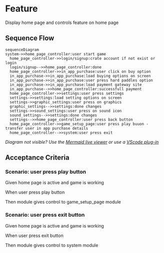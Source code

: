 
# Feature

Display home page and controls feature on home page

## Sequence Flow

```mermaid
sequenceDiagram
system->>home_page_controller:user start game
  home_page_controller->>login/signup:crate account if not exist or login
  login/signup-->>home_page_controller:done
  home_page_controller->>in_app_purchase:user click on buy option
  in_app_purchase->>in_app_purchase:load buying options on screen
  in_app_purchase->>in_app_purchase:user press hard paddles option
  in_app_purchase->>in_app_purchase:load payment gateway site
  in_app_purchase-->>home_page_controller:successfull payment
  home_page_controller->>settings:user press settings
  settings->>settings:load setting options on screen
  settings->>graphic_settings:user press on graphics
  graphic_settings-->>settings:done changes
  settings->>sound_settings:user press on sound icon
  sound_settings-->>settings:done changes	
  settings-->>home_page_controller:user press back button
  home_page_controller->>game_setup_page:user press play buuon - transfer user in app purchase details 
  home_page_controller-->>system:user press exit				

```

_Diagram not visible? Use the
[Mermaid live viewer](https://mermaid-js.github.io/mermaid-live-editor)
or use a [VScode plug-in](https://marketplace.visualstudio.com/items?itemName=bierner.markdown-mermaid)_

## Acceptance Criteria

### Scenario: user press play button

  Given home page is active and game is working

  When user press play button

  Then module gives control to game_setup_page module
  
### Scenario: user press exit button

  Given home page is active and game is working

  When user press exit button

  Then module gives control to system module
